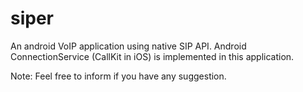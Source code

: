 # siper
An android VoIP application using native SIP API. Android ConnectionService (CallKit in iOS) is implemented in this application.


Note: Feel free to inform if you have any suggestion.
